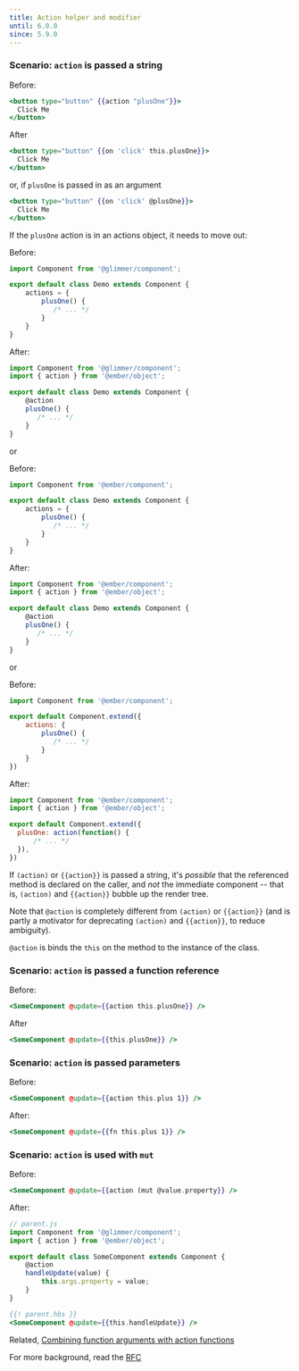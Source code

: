 ```yaml
---
title: Action helper and modifier 
until: 6.0.0
since: 5.9.0
---
```


### Scenario: `action` is passed a string

Before:
```handlebars
<button type="button" {{action "plusOne"}}>
  Click Me
</button>
```

After

```handlebars
<button type="button" {{on 'click' this.plusOne}}>
  Click Me
</button>
```
or, if `plusOne` is passed in as an argument 
```handlebars
<button type="button" {{on 'click' @plusOne}}>
  Click Me
</button>
```

If the `plusOne` action is in an actions object, it needs to move out:

Before:
```javascript
import Component from '@glimmer/component';

export default class Demo extends Component {
    actions = {
        plusOne() {
           /* ... */ 
        }
    }
}
```
After:
```javascript
import Component from '@glimmer/component';
import { action } from '@ember/object';

export default class Demo extends Component {
    @action
    plusOne() {
       /* ... */ 
    }
}
```

or

Before:
```javascript
import Component from '@ember/component';

export default class Demo extends Component {
    actions = {
        plusOne() {
           /* ... */ 
        }
    }
}
```

After:
```javascript
import Component from '@ember/component';
import { action } from '@ember/object';

export default class Demo extends Component {
    @action
    plusOne() {
       /* ... */ 
    }
}
```
or

Before:
```javascript
import Component from '@ember/component';

export default Component.extend({
    actions: {
        plusOne() {
           /* ... */ 
        }
    }
})
```

After:
```javascript
import Component from '@ember/component';
import { action } from '@ember/object';

export default Component.extend({
  plusOne: action(function() {
      /* ... */ 
  }),
})
```

If `(action)` or `{{action}}` is passed a string, it's _possible_ that the referenced method is declared on the caller, and _not_ the immediate component -- that is, `(action)` and `{{action}}` bubble up the render tree.

Note that `@action` is completely different from `(action)` or `{{action}}` (and is partly a motivator for deprecating `(action)` and `{{action}}`, to reduce ambiguity).

`@action` is binds the `this` on the method to the instance of the class. 


### Scenario: `action` is passed a function reference

Before:
```handlebars
<SomeComponent @update={{action this.plusOne}} />
```

After

```handlebars
<SomeComponent @update={{this.plusOne}} />
```

### Scenario: `action` is passed parameters

Before:
```handlebars
<SomeComponent @update={{action this.plus 1}} />
```

After:
```handlebars
<SomeComponent @update={{fn this.plus 1}} />
```

### Scenario: `action` is used with `mut` 

Before:
```handlebars
<SomeComponent @update={{action (mut @value.property}} />
```
After:
```javascript
// parent.js
import Component from '@glimmer/component';
import { action } from '@ember/object';

export default class SomeComponent extends Component {
    @action
    handleUpdate(value) {
        this.args.property = value; 
    }
}
```
```handlebars
{{! parent.hbs }}
<SomeComponent @update={{this.handleUpdate}} />
```

Related, [Combining function arguments with action functions](https://guides.emberjs.com/release/components/component-state-and-actions/#toc_combining-arguments-and-actions)


For more background, read the [RFC](https://github.com/emberjs/rfcs/pull/1006)
